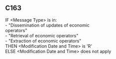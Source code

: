 ## C163
IF &lt;Message Type&gt; is in:  
    - "Dissemination of updates of economic   
       operators"  
    - "Retrieval of economic operators"  
    - "Extraction of economic operators"  
THEN &lt;Modification Date and Time&gt; is 'R'  
ELSE &lt;Modification Date and Time&gt; does not apply
